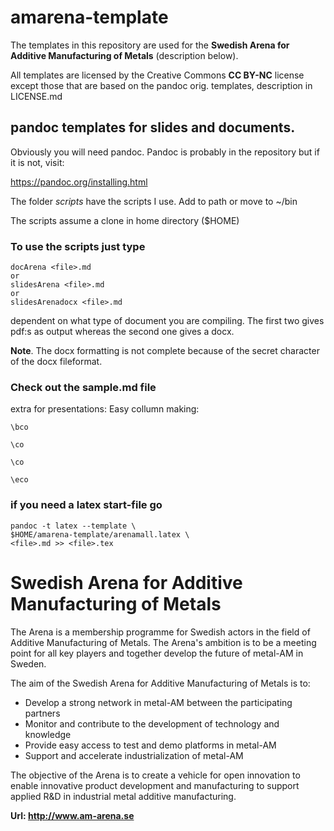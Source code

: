 # amarena-template

The templates in this repository are used for 
the **Swedish Arena for Additive Manufacturing of Metals**
(description below). 

All templates are licensed by the Creative Commons **CC BY-NC**
license except those that are based on the pandoc orig. templates,
description in LICENSE.md


## pandoc templates for slides and documents.

Obviously you will need pandoc. Pandoc is probably in the repository
but if it is not, visit:

https://pandoc.org/installing.html


The folder *scripts* have the scripts I use. Add to path or move to ~/bin

The scripts assume a clone in home directory ($HOME)

### To use the scripts just type

```
docArena <file>.md
or
slidesArena <file>.md
or
slidesArenadocx <file>.md
```

dependent on what type of document you are compiling. The first two
gives pdf:s as output whereas the second one gives a docx.

**Note**. The docx formatting is not complete because of the secret
character of the docx fileformat.

### Check out the sample.md file

extra for presentations: Easy collumn making:

```
\bco

\co

\co

\eco
```

### if you need a latex start-file go

```
pandoc -t latex --template \
$HOME/amarena-template/arenamall.latex \
<file>.md >> <file>.tex

```


# Swedish Arena for Additive Manufacturing of Metals

The Arena is a membership programme for Swedish actors in the field of
Additive Manufacturing of Metals. The Arena's ambition is to be a
meeting point for all key players and together develop the future 
of metal-AM in Sweden.

The aim of the Swedish Arena for Additive Manufacturing of Metals is
to:

- Develop a strong network in metal-AM between the participating partners
- Monitor and contribute to the development of technology and knowledge
- Provide easy access to test and demo platforms in metal-AM
- Support and accelerate industrialization of metal-AM

The objective of the Arena is to create a vehicle for open innovation to enable innovative
product development and manufacturing to support applied R&D in industrial metal additive
manufacturing.

**Url: http://www.am-arena.se**

